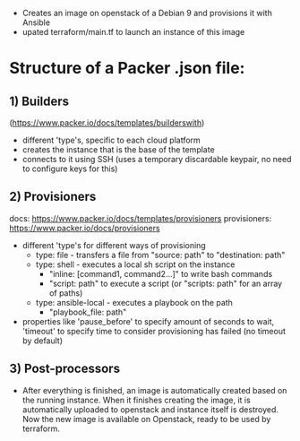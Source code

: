 - Creates an image on openstack of a Debian 9 and provisions it with Ansible
- upated terraform/main.tf to launch an instance of this image

# Structure of a Packer .json file:
## 1) Builders 
(https://www.packer.io/docs/templates/builderswith) 
- different 'type's, specific to each cloud platform
- creates the instance that is the base of the template
- connects to it using SSH (uses a temporary discardable keypair, no need to configure keys for this)

## 2) Provisioners 
docs: https://www.packer.io/docs/templates/provisioners
provisioners: https://www.packer.io/docs/provisioners
- different 'type's for different ways of provisioning
  - type: file - transfers a file from "source: path" to "destination: path"
  - type: shell - executes a local sh script on the instance
    - "inline: [command1, command2...]" to write bash commands
    - "script: path" to execute a script (or "scripts: path" for an array of paths)
  - type: ansible-local - executes a playbook on the path   
    - "playbook_file: path"
- properties like 'pause_before' to specify amount of seconds to wait, 'timeout' to specify time to consider provisioning has failed (no timeout by default)

## 3) Post-processors


- After everything is finished, an image is automatically created based on the running instance. When it finishes creating the image, it is automatically uploaded to openstack and instance itself is destroyed. Now the new image is available on Openstack, ready to be used by terraform.


